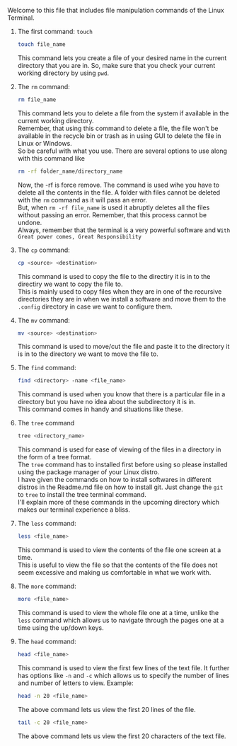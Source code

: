 Welcome to this file that includes file manipulation commands of the Linux Terminal.
1. The first command: `touch`
   ```bash
   touch file_name
   ```
   This command lets you create a file of your desired name in the current directory that you are in. So, make sure that you check your current working directory by using `pwd`.
3. The `rm` command:
   ```bash
   rm file_name
   ```
   This command lets you to delete a file from the system if available in the current working directory. \
   Remember, that using this command to delete a file, the file won't be available in the recycle bin or trash as in using GUI to delete the file in Linux or Windows.\
   So be careful with what you use.
   There are several options to use along with this command like
   ```bash
   rm -rf folder_name/directory_name
   ```
   Now, the -rf is force remove. The command is used wihe you have to delete all the contents in the file. A folder with files cannot be deleted with the `rm` command as it will pass an error. \
   But, when `rm -rf file_name` is used it abruptly deletes all the files without passing an error. Remember, that this process cannot be undone. \
   Always, remember that the terminal is a very powerful software and `With Great power comes, Great Responsibility`
4. The `cp` command:
   ```bash
   cp <source> <destination>
   ```
   This command is used to copy the file to the directiry it is in to the directiry we want to copy the file to. \
   This is mainly used to copy files when they are in one of the recursive directories they are in when we install a software and move them to the `.config` directory in case we want to configure them.
5. The `mv` command:
   ```bash
   mv <source> <destination>
   ```
   This command is used to move/cut the file and paste it to the directory it is in to the directory we want to move the file to.
6. The `find` command:
   ```bash
   find <directory> -name <file_name>
   ```
   This command is used when you know that there is a particular file in a directory but you have no idea about the subdirectory it is in. \
   This command comes in handy and situations like these.
7. The `tree` command
   ```bash
   tree <directory_name>
   ```
   This command is used for ease of viewing of the files in a directory in the form of a tree format.\
   The `tree` command has to installed first before using so please installed using the package manager of your Linux distro. \
   I have given the commands on how to install softwares in different distros in the Readme.md file on how to install git. Just change the `git` to 
   `tree` to install the tree terminal command. \
   I'll explain more of these commands in the upcoming directory which makes our terminal experience a bliss.

8. The `less` command:
   ```bash
   less <file_name>
   ```
   This command is used to view the contents of the file one screen at a time. \
   This is useful to view the file so that the contents of the file does not seem excessive and making us comfortable in what we work with.
   
9. The `more` command:
   ```bash
   more <file_name>
   ```
   This command is used to view the whole file one at a time, unlike the `less` command which allows us to navigate through the pages one at a time using the up/down keys.

10. The `head` command:
    ```bash
    head <file_name>
    ```
    This command is used to view the first few lines of the text file. It further has options like `-n` and `-c` which allows us to specify the number of lines and number of letters to view. Example:
    ```bash
    head -n 20 <file_name>
    ```
    The above command lets us view the first 20 lines of the file.
    ```bash
    tail -c 20 <file_name>
    ```
    The above command lets us view the first 20 characters of the text file.
